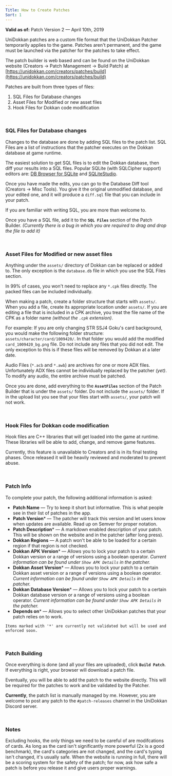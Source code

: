 ```yaml
---
Title: How to Create Patches
Sort: 1
---
```

**Valid as of:** Patch Version 2 — April 10th, 2019

UniDokkan patches are a custom file format that the UniDokkan Patcher temporarily applies to the game. Patches aren't permanent, and the game must be launched via the patcher for the patches to take effect.

The patch builder is web based and can be found on the UniDokkan website (Creators -> Patch Management -> Build Patch) at [https://unidokkan.com/creators/patches/build](https://unidokkan.com/creators/patches/build)

Patches are built from three types of files:

 1. SQL Files for Database changes
 2. Asset Files for Modified or new asset files
 3. Hook Files for Dokkan code modification

  

### SQL Files for Database changes
Changes to the database are done by adding SQL files to the patch list. SQL Files are a list of instructions that the patcher executes on the Dokkan database at game runtime.

The easiest solution to get SQL files is to edit the Dokkan database, then diff your results into a SQL files. Popular SQLite (with SQLCipher support) editors are: [DB Browser for SQLite](https://sqlitebrowser.org/) and [SQLiteStudio](https://sqlitestudio.pl/).

Once you have made the edits, you can go to the Database Diff tool (Creators -> Misc Tools). You give it the original unmodified database, and your edited one, and it will produce a `diff.sql` file that you can include in your patch.

If you are familiar with writing SQL, you are more than welcome to.

Once you have a SQL file, add it to the **`SQL Files`** section of the Patch Builder.
*(Currently there is a bug in which you are required to drag and drop the file to add it)*

  

### Asset Files for Modified or new asset files
Anything under the `assets/` directory of Dokkan can be replaced or added to. The only exception is the `database.db` file in which you use the SQL Files section.

In 99% of cases, you won't need to replace any `*.cpk` files directly. The packed files can be included individually.

When making a patch, create a folder structure that starts with `assets/`. When you add a file, create its appropriate location under `assets/`. If you are editing a file that is included in a CPK archive, you treat the file name of the CPK as a folder name *(without the `.cpk` extension)*.

For example: If you are only changing STR SSJ4 Goku's card background, you would make the following folder structure: `assets/character/card/1009420/`. In that folder you would add the modified `card_1009420_bg.png` file. Do not include any files that you did not edit. The only exception to this is if these files will be removed by Dokkan at a later date.

Audio Files (`*.acb` and `*.awb`) are archives for one or more ADX files. Unfortunately ADX files cannot be individually replaced by the patcher *(yet)*. To modify any audio, the entire archive must be patched.

Once you are done, add everything to the **`AssetFiles`** section of the Patch Builder that is under the `assets/` folder. Do not include the `assets/` folder. If in the upload list you see that your files start with `assets/`, your patch will not work.

  

### Hook Files for Dokkan code modification
Hook files are C++ libraries that will get loaded into the game at runtime. These libraries will be able to add, change, and remove game features.

Currently,  this feature is unavailable to Creators and is in its final testing phases. Once released it will be heavily reviewed and moderated to prevent abuse.

  

### Patch Info
To complete your patch, the following additional information is asked:

 - **Patch Name** — Try to keep it short but informative. This is what people see in their list of patches in the app.
 - **Patch Version*** — The patcher will track this version and let users know when updates are available. Read up on Semver for proper notation.
 - **Patch Description*** — A markdown enabled description of your patch. This will be shown on the website and in the patcher (after long press).
 - **Dokkan Regions** — A patch won't be able to be loaded for a certain region if that region is not checked.
 - **Dokkan APK Version*** — Allows you to lock your patch to a certain Dokkan version or a range of versions using a boolean operator. *Current information can be found under `Show APK Details` in the patcher.*
 - **Dokkan Asset Version*** — Allows you to lock your patch to a certain Dokkan asset version or a range of versions using a boolean operator. *Current information can be found under `Show APK Details` in the patcher.*
 - **Dokkan Database Version*** — Allows you to lock your patch to a certain Dokkan database version or a range of versions using a boolean operator. *Current information can be found under `Show APK Details` in the patcher.*
 - **Depends on*** — Allows you to select other UniDokkan patches that your patch relies on to work.


```
Items marked with '*' are currently not validated but will be used and enforced soon.
```

  

### Patch Building

Once everything is done (and all your files are uploaded), click **`Build Patch`**. If everything is right, your browser will download a patch file.

Eventually, you will be able to add the patch to the website directly. This will be required for the patches to work and be validated by the Patcher. 

**Currently**, the patch list is manually managed by me. However, you are welcome to post any patch to the `#patch-releases` channel in the UniDokkan Discord server.

  

### Notes

Excluding hooks, the only things we need to be careful of are modifcations of cards. As long as the card isn't significantly more powerful (2x is a good benchmark), the card's categories are not changed, and the card's typing isn't changed, it's usually safe. When the website is running in full, there will be a scoring system for the safety of the patch; for now, ask how safe a patch is before you release it and give users proper warnings.